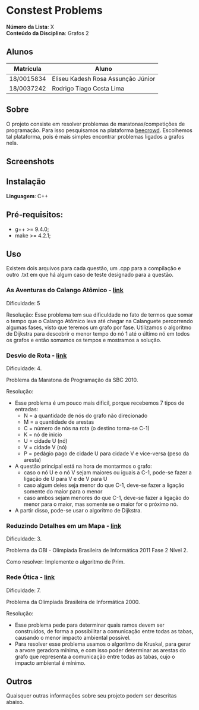 # Constest Problems

**Número da Lista**: X<br>
**Conteúdo da Disciplina**: Grafos 2<br>

## Alunos
|Matrícula | Aluno |
| -- | -- |
| 18/0015834  |  Eliseu Kadesh Rosa Assunção Júnior |
| 18/0037242  |  Rodrigo Tiago Costa Lima |

## Sobre 
O projeto consiste em resolver problemas de maratonas/competições de programação. Para isso pesquisamos na plataforma [beecrowd](https://www.beecrowd.com.br/). Escolhemos tal plataforma, pois é mais simples encontrar problemas ligados a grafos nela.

## Screenshots


## Instalação 
**Linguagem**: C++<br>

## Pré-requisitos:

- g++ >= 9.4.0;
- make >= 4.2.1;

## Uso 
Existem dois arquivos para cada questão, um .cpp para a compilação e outro .txt em que há algum caso de teste designado para a questão.

### As Aventuras do Calango Atômico - [link](https://www.beecrowd.com.br/judge/pt/problems/view/3119)

Dificuldade: 5

Resolução: Esse problema tem sua dificuldade no fato de termos que somar o tempo que o Calango Atômico leva até chegar na Calanguete percorrendo algumas fases, visto que teremos um grafo por fase.
Utilizamos o algoritmo de Dijkstra para descobrir o menor tempo do nó 1 até o último nó em todos os grafos e então somamos os tempos e mostramos a solução. 

### Desvio de Rota - [link](https://www.beecrowd.com.br/judge/pt/problems/view/1123)
Dificuldade: 4.

Problema da Maratona de Programação da SBC 2010.

Resolução: 
* Esse problema é um pouco mais dificil, porque recebemos 7 tipos de  entradas:
    * N = a quantidade de nós do grafo não direcionado
    * M = a quantidade de arestas
    * C = número de nós na rota (o destino torna-se C-1)
    * K = nó de inicio
    * U = cidade U (nó)
    * V = cidade V (nó)
    * P = pedágio pago de cidade U para cidade V e vice-versa (peso da aresta)
* A questão principal está na hora de montarmos o grafo:
    * caso o nó U e o nó V sejam maiores ou iguais a C-1, pode-se fazer a ligação de U para V e de V para U
    * caso algum deles seja menor do que C-1, deve-se fazer a ligação somente do maior para o menor
    * caso ambos sejam menores do que C-1, deve-se fazer a ligação do menor para o maior, mas somente se o maior for o próximo nó.
* A partir disso, pode-se usar o algoritmo de Dijkstra.

### Reduzindo Detalhes em um Mapa - [link](https://www.beecrowd.com.br/judge/pt/problems/view/2404)
Dificuldade: 3.

Problema da OBI - Olimpíada Brasileira de Informática 2011 Fase 2 Nível 2.

Como resolver: Implemente o algoritmo de Prim.
### Rede Ótica - [link](https://www.beecrowd.com.br/judge/pt/problems/view/2190)
Dificuldade: 7.

Problema da Olimpíada Brasileira de Informática 2000.

Resolução: 
* Esse problema pede para determinar quais ramos devem ser construídos, de forma a possibilitar a comunicação entre todas as tabas, causando o menor impacto ambiental possível.
* Para resolver esse problema usamos o algorítmo de Kruskal, para gerar a arvore geradora mínima, e com isso poder determinar as arestas do grafo que representa a comunicação entre todas as tabas, cujo o impacto ambiental é mínimo.

## Outros 
Quaisquer outras informações sobre seu projeto podem ser descritas abaixo.
